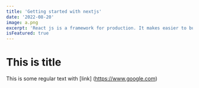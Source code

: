 ```yaml
---
title: 'Getting started with nextjs'
date: '2022-08-20'
image: a.png
excerpt: 'React js is a framework for production. It makes easier to build React applications with file based routing ,SSR'
isFeatured: true
---
```

# This is title

This is some regular text with [link] (https://www.google.com)